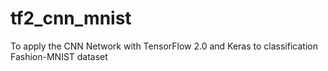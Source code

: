 # tf2_cnn_mnist
To apply the CNN Network with TensorFlow 2.0 and Keras to classification Fashion-MNIST dataset
